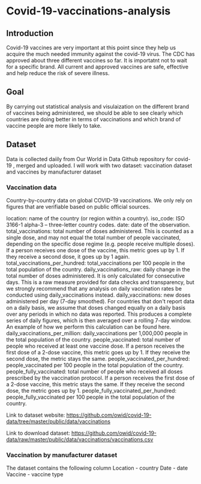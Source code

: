 # Covid-19-vaccinations-analysis

## Introduction

Covid-19 vaccines are very important at this point since they help us acquire the much needed immunity against the covid-19 virus.  The CDC has approved about three different vaccines so far. It is importatnt not to wait for a specific brand. All current and approved vaccines are safe, effective and help reduce the risk of severe illness.

## Goal

By carrying out statistical analysis and visulaization on the different brand of vaccines being administered, we should be able to see clearly which countries are doing better in terms of vaccinations and which brand of vaccine people are more likely to take.

## Dataset
Data is collected daiily from Our World in Data Github repository for covid-19 , merged and uploaded. I will work with two dataset: vaccination dataset and vaccines by manufacturer dataset

### Vaccination data
Country-by-country data on global COVID-19 vaccinations. We only rely on figures that are verifiable based on public official sources.

location: name of the country (or region within a country).
iso_code: ISO 3166-1 alpha-3 – three-letter country codes.
date: date of the observation.
total_vaccinations: total number of doses administered. This is counted as a single dose, and may not equal the total number of people vaccinated, depending on the specific dose regime (e.g. people receive multiple doses). If a person receives one dose of the vaccine, this metric goes up by 1. If they receive a second dose, it goes up by 1 again.
total_vaccinations_per_hundred: total_vaccinations per 100 people in the total population of the country.
daily_vaccinations_raw: daily change in the total number of doses administered. It is only calculated for consecutive days. This is a raw measure provided for data checks and transparency, but we strongly recommend that any analysis on daily vaccination rates be conducted using daily_vaccinations instead.
daily_vaccinations: new doses administered per day (7-day smoothed). For countries that don't report data on a daily basis, we assume that doses changed equally on a daily basis over any periods in which no data was reported. This produces a complete series of daily figures, which is then averaged over a rolling 7-day window. An example of how we perform this calculation can be found here.
daily_vaccinations_per_million: daily_vaccinations per 1,000,000 people in the total population of the country.
people_vaccinated: total number of people who received at least one vaccine dose. If a person receives the first dose of a 2-dose vaccine, this metric goes up by 1. If they receive the second dose, the metric stays the same.
people_vaccinated_per_hundred: people_vaccinated per 100 people in the total population of the country.
people_fully_vaccinated: total number of people who received all doses prescribed by the vaccination protocol. If a person receives the first dose of a 2-dose vaccine, this metric stays the same. If they receive the second dose, the metric goes up by 1.
people_fully_vaccinated_per_hundred: people_fully_vaccinated per 100 people in the total population of the country.

Link to dataset website: https://github.com/owid/covid-19-data/tree/master/public/data/vaccinations

Link to download dataset: https://github.com/owid/covid-19-data/raw/master/public/data/vaccinations/vaccinations.csv

### Vaccination by manufacturer dataset
The dataset contains the following column
Location - country
Date - date
Vaccine - vaccine type


